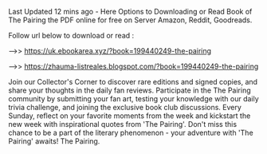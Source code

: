 Last Updated 12 mins ago - Here Options to Downloading or Read Book of The Pairing the PDF online for free on Server Amazon, Reddit, Goodreads.
 
Follow url below to download or read :
 
-->> https://uk.ebookarea.xyz/?book=199440249-the-pairing
 
-->> https://zhauma-listreales.blogspot.com/?book=199440249-the-pairing
 
Join our Collector's Corner to discover rare editions and signed copies, and share your thoughts in the daily fan reviews.
Participate in the The Pairing community by submitting your fan art, testing your knowledge with our daily trivia challenge, and joining the exclusive book club discussions.
Every Sunday, reflect on your favorite moments from the week and kickstart the new week with inspirational quotes from 'The Pairing'. Don't miss this chance to be a part of the literary phenomenon - your adventure with 'The Pairing' awaits! The Pairing.

